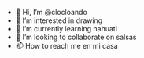 - 👋 Hi, I’m @clocloando
- 👀 I’m interested in drawing
- 🌱 I’m currently learning nahuatl
- 💞️ I’m looking to collaborate on salsas
- 📫 How to reach me en mi casa

<!---
clocloando/clocloando is a ✨ special ✨ repository because its `README.md` (this file) appears on your GitHub profile.
You can click the Preview link to take a look at your changes.
--->

